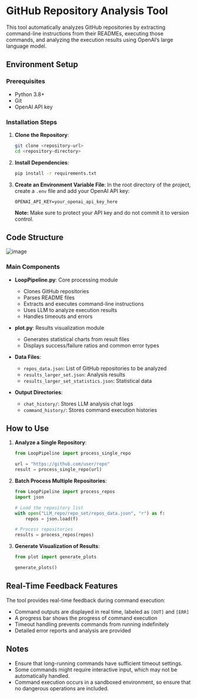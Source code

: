 # GitHub Repository Analysis Tool

This tool automatically analyzes GitHub repositories by extracting command-line instructions from their READMEs, executing those commands, and analyzing the execution results using OpenAI’s large language model.

## Environment Setup

### Prerequisites
- Python 3.8+
- Git
- OpenAI API key

### Installation Steps

1. **Clone the Repository**:
   ```bash
   git clone <repository-url>
   cd <repository-directory>
   ```

2. **Install Dependencies**:
   ```bash
   pip install -r requirements.txt
   ```

3. **Create an Environment Variable File**:
   In the root directory of the project, create a `.env` file and add your OpenAI API key:
   ```
   OPENAI_API_KEY=your_openai_api_key_here
   ```
   
   **Note:** Make sure to protect your API key and do not commit it to version control.

## Code Structure
![image](https://github.com/user-attachments/assets/e44a2178-6c44-49b3-81ef-76a743c33f87)


### Main Components

- **LoopPipeline.py**: Core processing module
  - Clones GitHub repositories
  - Parses README files
  - Extracts and executes command-line instructions
  - Uses LLM to analyze execution results
  - Handles timeouts and errors
  
- **plot.py**: Results visualization module
  - Generates statistical charts from result files
  - Displays success/failure ratios and common error types
  
- **Data Files**:
  - `repos_data.json`: List of GitHub repositories to be analyzed
  - `results_larger_set.json`: Analysis results
  - `results_larger_set_statistics.json`: Statistical data

- **Output Directories**:
  - `chat_history/`: Stores LLM analysis chat logs
  - `command_history/`: Stores command execution histories


## How to Use

1. **Analyze a Single Repository**:
   ```python
   from LoopPipeline import process_single_repo
   
   url = "https://github.com/user/repo"
   result = process_single_repo(url)
   ```

2. **Batch Process Multiple Repositories**:
   ```python
   from LoopPipeline import process_repos
   import json
   
   # Load the repository list
   with open("LLM_repo/repo_set/repos_data.json", "r") as f:
       repos = json.load(f)
   
   # Process repositories
   results = process_repos(repos)
   ```

3. **Generate Visualization of Results**:
   ```python
   from plot import generate_plots
   
   generate_plots()
   ```

## Real-Time Feedback Features

The tool provides real-time feedback during command execution:
- Command outputs are displayed in real time, labeled as `[OUT]` and `[ERR]`
- A progress bar shows the progress of command execution
- Timeout handling prevents commands from running indefinitely
- Detailed error reports and analysis are provided

## Notes

- Ensure that long-running commands have sufficient timeout settings.
- Some commands might require interactive input, which may not be automatically handled.
- Command execution occurs in a sandboxed environment, so ensure that no dangerous operations are included.
